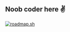 ## Noob coder here ✌
<a href="https://roadmap.sh"><img src="https://roadmap.sh/card/wide/685e5b7c0cc2e57e0f774c34?variant=dark&roadmaps=python%2Ccomputer-science%2Clinux%2Cgit-github" alt="roadmap.sh"/></a>
<!--
**mordvx/mordvx** is a ✨ _special_ ✨ repository because its `README.md` (this file) appears on your GitHub profile.

Here are some ideas to get you started:

- 🔭 I’m currently working on ...
- 🌱 I’m currently learning ...
- 👯 I’m looking to collaborate on ...
- 🤔 I’m looking for help with ...
- 💬 Ask me about ...
- 📫 How to reach me: ...
- 😄 Pronouns: ...
- ⚡ Fun fact: ...
-->
